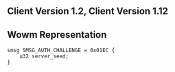 ## Client Version 1.2, Client Version 1.12

## Wowm Representation
```rust,ignore
smsg SMSG_AUTH_CHALLENGE = 0x01EC {
    u32 server_seed;    
}

```
